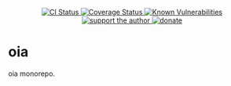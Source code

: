 <p align="center">
  <a href="https://github.com/darkyndy/oia/actions?query=branch%3Amaster">
    <img
      alt="CI Status"
      src="https://github.com/darkyndy/oia/workflows/CI/badge.svg"
    />
  </a>
  <a href="https://codecov.io/gh/darkyndy/oia/tree/master/">
    <img
      alt="Coverage Status"
      src="https://codecov.io/gh/darkyndy/oia/branch/master/graph/badge.svg"
    />
  </a>
  <a href="https://snyk.io/test/github/darkyndy/oia?targetFile=package.json">
    <img
      alt="Known Vulnerabilities"
      src="https://snyk.io/test/github/darkyndy/oia/badge.svg?targetFile=package.json"
      data-canonical-src="https://snyk.io/test/github/darkyndy/oia/badge.svg?targetFile=package.json"
      style="max-width:100%;"
    />
  </a>
  <br/>
  <a href="https://www.patreon.com/paul_comanici">
    <img
      alt="support the author"
      src="https://img.shields.io/badge/patreon-support%20the%20author-blue.svg"
    />
  </a>
  <a href="https://www.paypal.com/cgi-bin/webscr?cmd=_s-xclick&hosted_button_id=T645WN5RWR6WS&source=url">
    <img
      alt="donate"
      src="https://img.shields.io/badge/paypal-donate-blue.svg"
    />
  </a>
</p>

# oia
oia monorepo.
